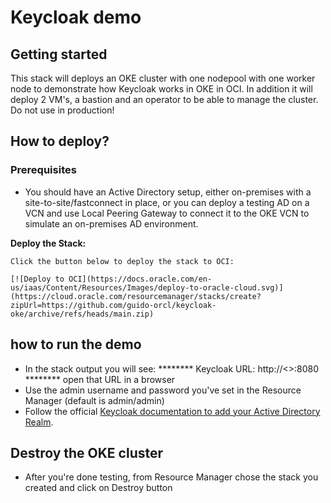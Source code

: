 # Keycloak demo

## Getting started

This stack will deploys an OKE cluster with one nodepool with one worker node to demonstrate how Keycloak works in OKE in OCI.
In addition it will deploy 2 VM's, a bastion and an operator to be able to manage the cluster.
Do not use in production!

## How to deploy?

### Prerequisites

- You should have an Active Directory setup, either on-premises with a site-to-site/fastconnect in place, or you can deploy a testing AD on a VCN and use Local Peering Gateway to connect it to the OKE VCN to simulate an on-premises AD environment.


**Deploy the Stack:**

    Click the button below to deploy the stack to OCI:

    [![Deploy to OCI](https://docs.oracle.com/en-us/iaas/Content/Resources/Images/deploy-to-oracle-cloud.svg)](https://cloud.oracle.com/resourcemanager/stacks/create?zipUrl=https://github.com/guido-orcl/keycloak-oke/archive/refs/heads/main.zip)


## how to run the demo

- In the stack output you will see: ******** Keycloak URL: http://<<LoadBalancerIP>>:8080 ******** open that URL in a browser
- Use the admin username and password you've set in the Resource Manager (default is admin/admin)
- Follow the official [Keycloak documentation to add your Active Directory Realm](https://www.keycloak.org/docs/latest/server_admin/index.html#_ldap).

## Destroy the OKE cluster

- After you're done testing, from Resource Manager chose the stack you created and click on Destroy button
